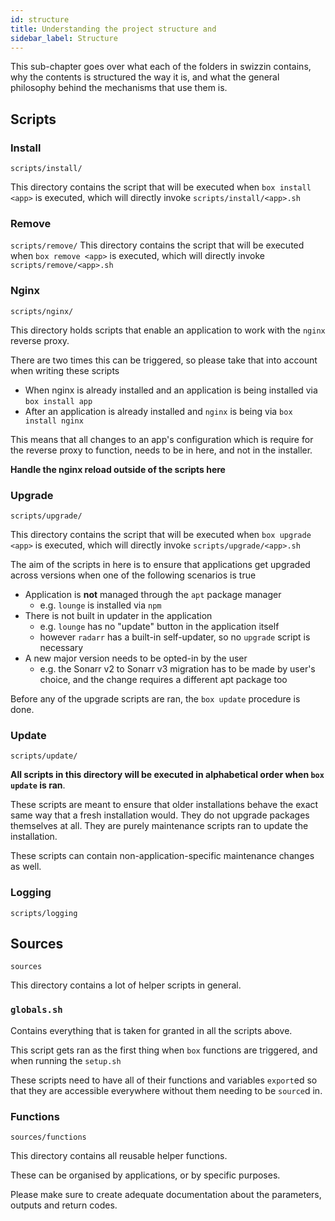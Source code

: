 ```yaml
---
id: structure
title: Understanding the project structure and 
sidebar_label: Structure
---
```


This sub-chapter goes over what each of the folders in swizzin contains, why the contents is structured the way it is, and what the general philosophy behind the mechanisms that use them is. 

## Scripts


### Install
`scripts/install/`

This directory contains the script that will be executed when `box install <app>` is executed, which will directly invoke `scripts/install/<app>.sh`

### Remove
`scripts/remove/`
This directory contains the script that will be executed when `box remove <app>` is executed, which will directly invoke `scripts/remove/<app>.sh`


### Nginx
`scripts/nginx/`

This directory holds scripts that enable an application to work with the `nginx` reverse proxy.

There are two times this can be triggered, so please take that into account when writing these scripts
- When nginx is already installed and an application is being installed via `box install app`
- After an application is already installed and `nginx` is being via `box install nginx`

This means that all changes to an app's configuration which is require for the reverse proxy to function, needs to be in here, and not in the installer.

**Handle the nginx reload outside of the scripts here**

### Upgrade
`scripts/upgrade/`

This directory contains the script that will be executed when `box upgrade <app>` is executed, which will directly invoke `scripts/upgrade/<app>.sh`

The aim of the scripts in here is to ensure that applications get upgraded across versions when one of the following scenarios is true
- Application is **not** managed through the `apt` package manager
  - e.g. `lounge` is installed via `npm`
- There is not built in updater in the application
  - e.g. `lounge` has no "update" button in the application itself
  - however `radarr` has a built-in self-updater, so no `upgrade` script is necessary
- A new major version needs to be opted-in by the user
  - e.g. the Sonarr v2 to Sonarr v3 migration has to be made by user's choice, and the change requires a different apt package too

Before any of the upgrade scripts are ran, the `box update` procedure is done.

### Update
`scripts/update/`

**All scripts in this directory will be executed in alphabetical order when `box update` is ran**. 

These scripts are meant to ensure that older installations behave the exact same way that a fresh installation would. They do not upgrade packages themselves at all. They are purely maintenance scripts ran to update the installation.

These scripts can contain non-application-specific maintenance changes as well.

### Logging
`scripts/logging`

## Sources
`sources`

This directory contains a lot of helper scripts in general.

### `globals.sh`
Contains everything that is taken for granted in all the scripts above.

This script gets ran as the first thing when `box` functions are triggered, and when running the `setup.sh`

These scripts need to have all of their functions and variables `export`ed so that they are accessible everywhere without them needing to be `source`d in.

### Functions
`sources/functions`

This directory contains all reusable helper functions.

These can be organised by applications, or by specific purposes.

Please make sure to create adequate documentation about the parameters, outputs and return codes.

